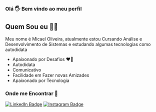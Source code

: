 ### Olá 🖐 Bem vindo ao meu perfil
## Quem Sou eu 🧔🏻 
Meu nome é Micael Oliveira, atualmente estou Cursando Análise e Desenvolvimento de Sistemas e estudando algumas tecnologias como autodidata
- Apaixonado por Desafios ❤🤯
- Autodidata
- Comunicativo
- Facilidade em Fazer novas Amizades
- Apaixonado por Tecnologia

### Onde me Encontrar 📌
[![LinkedIn Badge](https://img.shields.io/badge/-MicaelOliveira-6495ED?style=flat-square&labelColor=6495ED&logo=linkedin&logoColor=white&link=https://www.linkedin.com/in/MicaelOliveira)](https://www.linkedin.com/in/micaeloliveira-ms)
[![Instagram Badge](https://img.shields.io/badge/-@MicaelOlivera-DD2A7B?style=flat-square&labelColor=DD2A7B&logo=instagram&logoColor=white&link=https://www.instagram.com/MicaelOliveira)](https://www.instagram.com/micael37oliveira_/)


